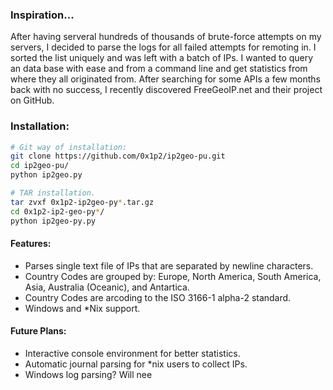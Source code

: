 ### Inspiration...
After having serveral hundreds of thousands of brute-force attempts on my servers, I decided to parse the logs for all failed attempts for remoting in. I sorted the list uniquely and was left with a batch of IPs. I wanted to query an data base with ease and from a command line and get statistics from where they all originated from. After searching for some APIs a few months back with no success, I recently discovered FreeGeoIP.net and their project on GitHub.

### Installation:
```bash
# Git way of installation:
git clone https://github.com/0x1p2/ip2geo-pu.git
cd ip2geo-pu/
python ip2geo.py
```
```bash
# TAR installation.
tar zvxf 0x1p2-ip2geo-py*.tar.gz
cd 0x1p2-ip2-geo-py*/
python ip2geo-py.py
```

#### Features:
+ Parses single text file of IPs that are separated by newline characters.
+ Country Codes are grouped by: Europe, North America, South America, Asia, Australia (Oceanic), and Antartica.
+ Country Codes are arcoding to the ISO 3166-1 alpha-2 standard.
+ Windows and \*Nix support.

#### Future Plans:
+ Interactive console environment for better statistics.
+ Automatic journal parsing for \*nix users to collect IPs.
+ Windows log parsing? Will nee
